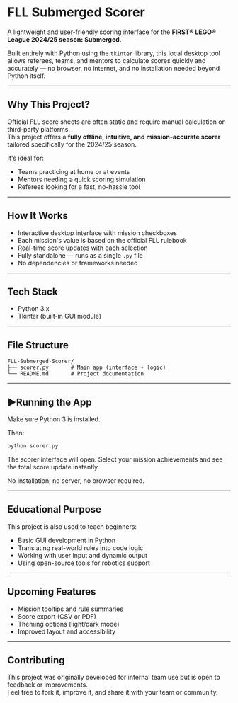 # FLL Submerged Scorer

A lightweight and user-friendly scoring interface for the **FIRST® LEGO® League 2024/25 season: Submerged**.

Built entirely with Python using the `tkinter` library, this local desktop tool allows referees, teams, and mentors to calculate scores quickly and accurately — no browser, no internet, and no installation needed beyond Python itself.

---

## Why This Project?

Official FLL score sheets are often static and require manual calculation or third-party platforms.  
This project offers a **fully offline, intuitive, and mission-accurate scorer** tailored specifically for the 2024/25 season.

It's ideal for:
- Teams practicing at home or at events  
- Mentors needing a quick scoring simulation  
- Referees looking for a fast, no-hassle tool  

---

## How It Works

- Interactive desktop interface with mission checkboxes  
- Each mission's value is based on the official FLL rulebook  
- Real-time score updates with each selection  
- Fully standalone — runs as a single `.py` file  
- No dependencies or frameworks needed  

---

## Tech Stack

- Python 3.x  
- Tkinter (built-in GUI module)

---

## File Structure

```
FLL-Submerged-Scorer/
├── scorer.py       # Main app (interface + logic)
└── README.md       # Project documentation
```

---

## ▶Running the App

Make sure Python 3 is installed.

Then:

```bash
python scorer.py
```

The scorer interface will open. Select your mission achievements and see the total score update instantly.

No installation, no server, no browser required.

---

## Educational Purpose

This project is also used to teach beginners:

- Basic GUI development in Python  
- Translating real-world rules into code logic  
- Working with user input and dynamic output  
- Using open-source tools for robotics support  

---

## Upcoming Features

- Mission tooltips and rule summaries  
- Score export (CSV or PDF)  
- Theming options (light/dark mode)  
- Improved layout and accessibility  

---

## Contributing

This project was originally developed for internal team use but is open to feedback or improvements.  
Feel free to fork it, improve it, and share it with your team or community.
